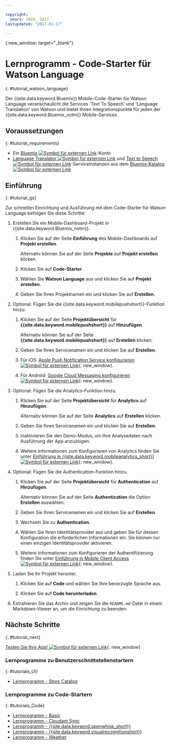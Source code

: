 ```yaml
---

copyright:
  years: 2016, 2017
lastupdated: "2017-01-17"

---
```

{:new_window: target="_blank"}

# Lernprogramm - Code-Starter für Watson Language
{: #tutorial_watson_language}

Der {{site.data.keyword.Bluemix}} Mobile-Code-Starter für Watson Language veranschaulicht die Services 'Text To Speech' und 'Language Translation' von Watson und bietet Ihnen Integrationspunkte für jeden der {{site.data.keyword.Bluemix_notm}} Mobile-Services.


## Voraussetzungen
{: #tutorial_requirements}

* Ein [Bluemix ![Symbol für externen Link](../icons/launch-glyph.svg "Symbol für externen Link")](http://bluemix.net "Symbol für externen Link")-Konto
* [Language Translator ![Symbol für externen Link](../icons/launch-glyph.svg "Symbol für externen Link")](https://console.{DomainName}/catalog/services/language-translator/ "Symbol für externen Link") und [Text to Speech ![Symbol für externen Link](../icons/launch-glyph.svg "Symbol für externen Link")](https://console.{DomainName}/catalog/services/text-to-speech/ "Symbol für externen Link")-Serviceinstanzen aus dem [Bluemix-Katalog ![Symbol für externen Link](../icons/launch-glyph.svg "Symbol für externen Link")](https://console.{DomainName}/catalog/ "Symbol für externen Link")


## Einführung
{: #tutorial_gs}

Zur schnellen Einrichtung und Ausführung mit dem Code-Starter für Watson Language befolgen Sie diese Schritte:

1. Erstellen Sie ein Mobile-Dashboard-Projekt in {{site.data.keyword.Bluemix_notm}}.

   1. Klicken Sie auf der Seite **Einführung** des Mobile-Dashboards auf **Projekt erstellen**.

      Alternativ können Sie auf der Seite **Projekte** auf **Projekt erstellen** klicken.

   2. Klicken Sie auf **Code-Starter**.

   3. Wählen Sie **Watson Language** aus und klicken Sie auf **Projekt erstellen**.

   4. Geben Sie Ihren Projektnamen ein und klicken Sie auf **Erstellen**.

2. Optional: Fügen Sie die {{site.data.keyword.mobilepushshort}}-Funktion hinzu.

   1. Klicken Sie auf der Seite **Projektübersicht** für **{{site.data.keyword.mobilepushshort}}** auf **Hinzufügen**.

      Alternativ können Sie auf der Seite **{{site.data.keyword.mobilepushshort}}** auf **Erstellen** klicken.

   2. Geben Sie Ihren Servicenamen ein und klicken Sie auf **Erstellen**.

   3. Für iOS: [Apple Push Notification Service konfigurieren ![Symbol für externen Link](../icons/launch-glyph.svg "Symbol für externen Link")](/docs/services/mobilepush/t_push_provider_ios.html "Symbol für externen Link"){: new_window}.

   4. Für Android: [Google Cloud Messaging konfigurieren ![Symbol für externen Link](../icons/launch-glyph.svg "Symbol für externen Link")](/docs/services/mobilepush/t_push_provider_android.html "Symbol für externen Link"){: new_window}.
   
3. Optional: Fügen Sie die Analytics-Funktion hinzu.

   1. Klicken Sie auf der Seite **Projektübersicht** für **Analytics** auf **Hinzufügen**.

      Alternativ können Sie auf der Seite **Analytics** auf **Erstellen** klicken.

   2. Geben Sie Ihren Servicenamen ein und klicken Sie auf **Erstellen**.
   
   3. Inaktivieren Sie den Demo-Modus, um Ihre Analysedaten nach Ausführung der App anzuzeigen.

   4. Weitere Informationen zum Konfigurieren von Analytics finden Sie unter [Einführung in {{site.data.keyword.mobileanalytics_short}} ![Symbol für externen Link](../icons/launch-glyph.svg "Symbol für externen Link")](/docs/services/mobileanalytics/index.html "Symbol für externen Link"){: new_window}.

4. Optional: Fügen Sie die Authentication-Funktion hinzu.

   1. Klicken Sie auf der Seite **Projektübersicht** für **Authentication** auf **Hinzufügen**.

      Alternativ können Sie auf der Seite **Authentication** die Option **Erstellen** auswählen.

   2. Geben Sie Ihren Servicenamen ein und klicken Sie auf **Erstellen**.
   
   3. Wechseln Sie zu **Authentication**.
   
   4. Wählen Sie Ihren Identitätsprovider aus und geben Sie für dessen Konfiguration die erforderlichen Informationen ein. Sie können nur einen einzigen Identitätsprovider aktivieren.

   5. Weitere Informationen zum Konfigurieren der Authentifizierung finden Sie unter [Einführung in Mobile Client Access ![Symbol für externen Link](../icons/launch-glyph.svg "Symbol für externen Link")](/docs/services/mobileaccess/index.html "Symbol für externen Link"){: new_window}. 

5. Laden Sie Ihr Projekt herunter.

   1. Klicken Sie auf **Code** und wählen Sie Ihre bevorzugte Sprache aus.

   2. Klicken Sie auf **Code herunterladen**.

6. Extrahieren Sie das Archiv und zeigen Sie die `README.md`-Datei in einem Markdown-Viewer an, um die Einrichtung zu beenden.


## Nächste Schritte
{: #tutorial_next}

[Testen Sie Ihre App! ![Symbol für externen Link](../icons/launch-glyph.svg "Symbol für externen Link")](http://console.{DomainName}/mobile/create-project?starter=512568a1-72db-35c7-b9c4-4f3e3bc89375 "Symbol für externen Link"){: new_window}



### Lernprogramme zu Benutzerschnittstellenstartern
{: #tutorials_UI}

* [Lernprogramm - Store Catalog](tutorial_store_catalog.html)


### Lernprogramme zu Code-Startern
{: #tutorials_Code}

* [Lernprogramm - Basic](tutorial.html)
* [Lernprogramm - Cloudant Sync](tutorial_cloudant_synd.html)
* [Lernprogramm - {{site.data.keyword.openwhisk_short}}](tutorial_openwhisk.html)
* [Lernprogramm - {{site.data.keyword.visualrecognitionshort}}](tutorial_visual_recognition.html)
* [Lernprogramm - Weather](tutorial_weather.html)

